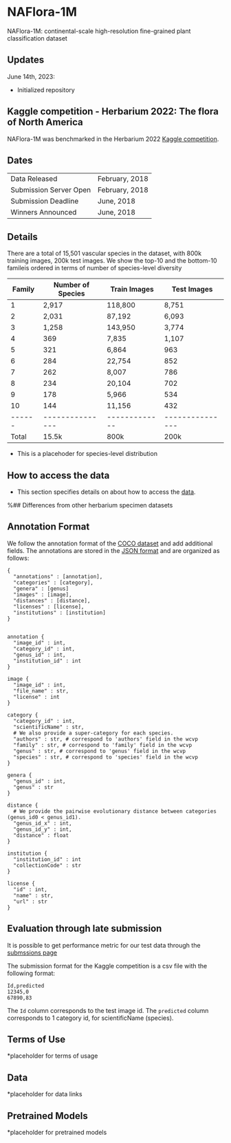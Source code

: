 # NAFlora-1M
NAFlora-1M: continental-scale high-resolution fine-grained plant classification dataset

## Updates
June 14th, 2023: 
  * Initialized repository

## Kaggle competition - Herbarium 2022: The flora of North America
NAFlora-1M was benchmarked in the Herbarium 2022 [Kaggle competition](https://www.kaggle.com/competitions/herbarium-2022-fgvc9).

## Dates
|||
|------|---------------|
Data Released|February, 2018|
Submission Server Open |February, 2018|
Submission Deadline|June, 2018|
Winners Announced|June, 2018|

## Details
There are a total of 15,501 vascular species in the dataset, with 800k training images, 200k test images. We show the top-10 and the bottom-10 famileis ordered in terms of number of species-level diversity

| Family |	Number of Species	| Train Images |	Test Images |
|------|---------------|-------------|---------------|
1|2,917|118,800|8,751|
2|2,031|87,192|6,093|
3|1,258|143,950|3,774|
4|369|7,835|1,107|
5|321|6,864|963|
6|284|22,754|852|
7|262|8,007|786|
8|234|20,104|702|
9|178|5,966|534|
10|144|11,156|432|
|------|---------------|-------------|---------------|
Total|15.5k|800k|200k|

* This is a placehoder for species-level distribution 

## How to access the data 

* This section specifies details on about how to access the [data](https://www.kaggle.com/competitions/herbarium-2022-fgvc9/data).

%## Differences from other herbarium specimen datasets 

## Annotation Format
We follow the annotation format of the [COCO dataset](http://mscoco.org/dataset/#download) and add additional fields. The annotations are stored in the [JSON format](http://www.json.org/) and are organized as follows:
```
{ 
  "annotations" : [annotation],
  "categories" : [category],
  "genera" : [genus]
  "images" : [image],
  "distances" : [distance],
  "licenses" : [license],
  "institutions" : [institution]
}


annotation {
  "image_id" : int,
  "category_id" : int,
  "genus_id" : int,
  "institution_id" : int   
}

image {
  "image_id" : int,
  "file_name" : str,
  "license" : int
}

category {
  "category_id" : int, 
  "scientificName" : str,
  # We also provide a super-category for each species.
  "authors" : str, # correspond to 'authors' field in the wcvp
  "family" : str, # correspond to 'family' field in the wcvp
  "genus" : str, # correspond to 'genus' field in the wcvp
  "species" : str, # correspond to 'species' field in the wcvp
}

genera {
  "genus_id" : int,
  "genus" : str
}

distance {
  # We provide the pairwise evolutionary distance between categories (genus_id0 < genus_id1). 
  "genus_id_x" : int,    
  "genus_id_y" : int,    
  "distance" : float
}

institution {
  "institution_id" : int
  "collectionCode" : str
}

license {
  "id" : int,
  "name" : str,
  "url" : str
}
```

## Evaluation through late submission

It is possible to get performance metric for our test data through the [submssions page](https://www.kaggle.com/competitions/herbarium-2022-fgvc9/submissions)

The submission format for the Kaggle competition is a csv file with the following format:
```
Id,predicted
12345,0 
67890,83 
```
The `Id` column corresponds to the test image id. The `predicted` column corresponds to 1 category id, for scientificName (species).

## Terms of Use

*placeholder for terms of usage

## Data

*placeholder for data links

## Pretrained Models

*placeholder for pretrained models

